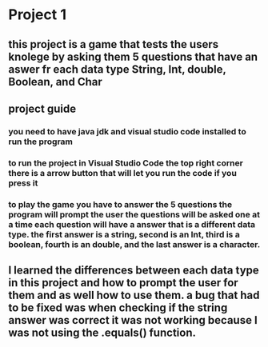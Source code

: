 # Project 1

## this project is a game that tests the users knolege by asking them 5 questions that have an aswer fr each data type String, Int, double, Boolean, and Char

## project guide

### you need to have java jdk and visual studio code installed to run the program

### to run the project in Visual Studio Code the top right corner there is a arrow button that will let you run the code if you press it

### to play the game you have to answer the 5 questions the program will prompt the user the questions will be asked one at a time each question will have a answer that is a different data type. the first answer is a string, second is an Int, third is a boolean, fourth is an double, and the last answer is a character.

## I learned the differences between each data type in this project and how to prompt the user for them and as well how to use them. a bug that had to be fixed was when checking if the string answer was correct it was not working because I was not using the .equals() function.